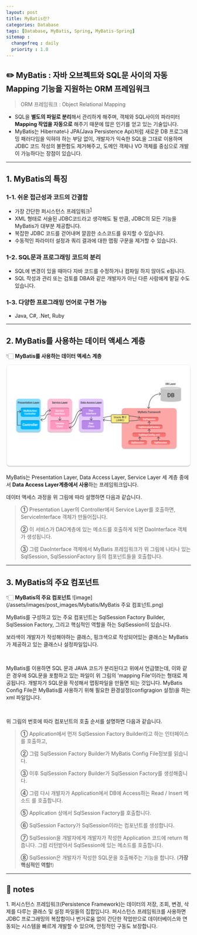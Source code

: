 ```yaml
---
layout: post
title: MyBatis란?
categories: Database
tags: [Database, MyBatis, Spring, MyBatis-Spring]
sitemap :
  changefreq : daily
  priority : 1.0
---
```


## **✏️ MyBatis : 자바 오브젝트와 SQL문 사이의 자동 Mapping 기능을 지원하는 ORM 프레임워크**

> ORM 프레임워크 : Object Relational Mapping

- SQL을 **별도의 파일로 분리**해서 관리하게 해주며, 객체와 SQL사이의 파라미터 **Mapping 작업을 자동으로** 해주기 때문에 많은 인기를 얻고 있는 기술입니다.
- MyBatis는 Hibernate나 JPA(Java Persistence Api)처럼 새로운 DB 프로그래밍 패러다임을 익혀야 하는 부담 없이, 개발자가 익숙한 SQL을 그대로 이용하며 JDBC 코드 작성의 불편함도 제거해주고, 도메인 객체나 VO 객체를 중심으로 개발이 가능하다는 장점이 있습니다.

-------

## 1. MyBatis의 특징

### 	**1-1. 쉬운 접근성과 코드의 간결함**

- 가장 간단한 퍼시스턴스 프레임워크<sup>[1](#footnote_1)</sup>
- XML 형태로 서술된 JDBC코드라고 생각해도 될 만큼, JDBC의 모든 기능을 MyBatis가 대부분 제공합니다. 
- 복잡한 JDBC 코드를 걷어내며 깔끔한 소스코드를 유지할 수 있습니다.
- 수동적인 파라미터 설정과 쿼리 결과에 대한 맵핑 구문을 제거할 수 있습니다.

### 	**1-2. SQL문과 프로그래밍 코드의 분리**

- SQL에 변경이 있을 때마다 자바 코드를 수정하거나 컴파일 하지 않아도 e됩니다.
- SQL 작성과 관리 또는 검토를 DBA와 같은 개발자가 아닌 다른 사람에게 맡길 수도 있습니다.

### 	**1-3. 다양한 프로그래밍 언어로 구현 가능**

- Java, C#, .Net, Ruby

--------

## **2. MyBatis를 사용하는 데이터 액세스 계층**

👇🏻 **MyBatis를 사용하는 데이터 액세스 계층**

![image](/assets/images/post_images/Mybatis/MyBatis.png)

MyBatis는 Presentation Layer, Data Access Layer, Service Layer 세 계층 중에서 **Data Access Layer계층에서 사용**하는 프레임워크입니다.

데이터 액세스 과정을 위 그림에 따라 설명하면 다음과 같습니다.

> **①** Presentation Layer의 Controller에서 Service Layer를 호출하면, ServiceInterface 객체가 만들어집니다. 
>
> **②** 이 서비스가 DAO계층에 있는 메소드를 호출하게 되면 DaoInterface 객체가 생성됩니다. 
>
> **③** 그럼 DaoInterface 객체에서 MyBatis 프레임워크가 위 그림에 나타나 있는 SqlSession, SqlSessionFactory 등의 컴포넌트들을 호출합니다.

-------

## **3. MyBatis의 주요 컴포넌트**
👇🏻 **MyBatis의 주요 컴포넌트**
![image](/assets/images/post_images/Mybatis/MyBatis 주요 컴포넌트.png)

MyBatis를 구성하고 있는 주요 컴포넌트는 SqlSession Factory Builder, SqlSession Factory, 그리고 핵심적인 역할을 하는 SqlSession이 있습니다.



보라색이 개발자가 작성해야하는 클래스, 핑크색으로 작성되어있는 클래스는 MyBatis가 제공하고 있는 클래스나 설정파일입니다.

​

MyBatis를 이용하면 SQL 문과 JAVA 코드가 분리된다고 위에서 언급했는데, 이와 같은 경우에 SQL문을 포함하고 있는 파일이 위 그림의 'mapping File'이라는 형태로 제공됩니다. 개발자가 SQL문을 작성해서 맵핑파일을 만들면 되는 것입니다. MyBatis Config File은 MyBatis를 사용하기 위해 필요한 환경설정(configragion 설정)을 하는 xml 파일입니다.

​

위 그림의 번호에 따라 컴포넌트의 호출 순서를 설명하면 다음과 같습니다.

> **①** Application에서 먼저 SqlSession Factory Builder라고 하는 인터페이스를 호출하고,
>
> **②** 그럼 SqlSession Factory Builder가 MyBatis Config File정보를 읽습니다.
>
> **③** 이후 SqlSession Factory Builder가 SqlSession Factory를 생성해줍니다.
>
> **④** 그럼 다시 개발자가 Application에서 DB에 Access하는 Read / Insert 메소드 를 호출합니다.
>
> **⑤** Application 상에서 SqlSession Factory를 호출합니다.
>
> **⑥** SqlSession Factory가 SqlSession이라는 컴포넌트를 생성합니다.
>
> **⑦** SqlSession을 개발자에게 개발자가 작성한 Application 코드에 return 해줍니다. 그럼 리턴받아서 SqlSession에 있는 메소드를 호출합니다.
>
> **⑧** SqlSession은 개발자가 작성한 SQL문을 호출해주는 기능을 합니다. (**가장 핵심적인 역할!**)



-------
## 📍 notes

<a name="footnote_1">1.</a> 퍼시스턴스 프레임워크(Persistence Framework)는 데이터의 저장, 조회, 변경, 삭제를 다루는 클래스 및 설정 파일들의 집합입니다. 퍼시스턴스 프레임워크를 사용하면 JDBC 프로그래밍의 복잡함이나 번거로움 없이 간단한 작업만으로 데이터베이스와 연동되는 시스템을 빠르게 개발할 수 있으며, 안정적인 구동도 보장합니다.